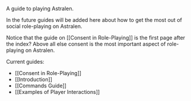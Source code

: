 A guide to playing Astralen.

In the future guides will be added here about how to get the most out of social role-playing on Astralen.

Notice that the guide on [[Consent in Role-Playing]] is the first page after the index? Above all else consent is the most important aspect of role-playing on Astralen.

Current guides:
 * [[Consent in Role-Playing]]
 * [[Introduction]]
 * [[Commands Guide]]
 * [[Examples of Player Interactions]]
